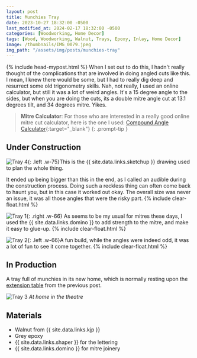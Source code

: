 ```yaml
---
layout: post
title: Munchies Tray
date: 2023-10-27 18:32:00 -0500
last_modified_at: 2024-02-17 18:32:00 -0500
categories: [Woodworking, Home Decor]
tags: [Wood, Woodworking, Walnut, Trays, Epoxy, Inlay, Home Decor]
image: /thumbnails/IMG_0079.jpeg
img_path: "/assets/img/posts/munchies-tray"
---
```

{% include head-mypost.html %}
When I set out to do this, I hadn't really thought of the complications that are involved in doing angled cuts like this. I mean, I knew there would be some, but I had to really dig deep and resurrect some old trigonometry skills. Nah, not really, I used an online calculator, but still it was a lot of weird angles. It's a 15 degree angle to the sides, but when you are doing the cuts, its a double mitre angle cut at 13.1 degrees tilt, and 34 degrees mitre. Yikes.

> **Mitre Calculator**: For those who are interested in a really good online mitre cut calculator, here is the one I used: [Compound Angle Calculator]{:target="\_blank"}
{: .prompt-tip }

## Under Construction

![Tray 4]{: .left .w-75}This is the {{ site.data.links.sketchup }} drawing used to plan the whole thing.  

It ended up being bigger than this in the end, as I called an audible during the construction process.  Doing such a reckless thing can often come back to haunt you, but in this case it worked out okay.  The overall size was never an issue, it was all those angles that were the risky part.
{% include clear-float.html %}

![Tray 1]{: .right .w-66} As seems to be my usual for mitres these days, I used the {{ site.data.links.domino }} to add strength to the mitre, and make it easy to glue-up.
{% include clear-float.html %}

![Tray 2]{: .left .w-66}A fun build, while the angles were indeed odd, it was a lot of fun to see it come together.
{% include clear-float.html %}

## In Production

A tray full of munchies in its new home, which is normally resting upon the [extension table](/posts/extension-table) from the previous post.

![Tray 3]
_At home in the theatre_

## Materials

- Walnut from {{ site.data.links.kjp }}
- Grey epoxy
- {{ site.data.links.shaper }} for the lettering
- {{ site.data.links.domino }} for mitre joinery

[Tray 1]: IMG_0074.jpeg
[Tray 2]: IMG_0079.jpeg
[Tray 3]: IMG_0643.jpeg
[Tray 4]: munchies-tray-sketchup.jpeg
[Compound Angle Calculator]: https://jansson.us/jcompound.html
